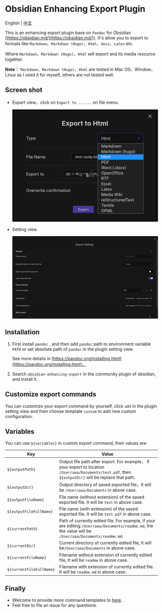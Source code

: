 # Obsidian Enhancing Export Plugin

English | [中文](./README_zh-CN.md)

This is an enhancing export plugin base on `Pandoc` for Obsidian ([https://obsidian.md/](https://obsidian.md/)). It's allow you to export to formats like `Markdown`、`Markdown (Hugo)`、`Html`、`docx`、`Latex` etc.

Where `Markdown`、`Markdown (Hugo)`、`Html` will export and its media resource together.

**Note：**  `Markdown`、`Markdown (Hugo)`、`Html` are tested in Mac OS、Window、Linux as I used it for myself, others are not tested well.

## Screen shot

- Export view，click on `Export to ......` on file menu.

  ![](screenshot/exportview_en-US.png)
- Setting view

  ![](screenshot/settingview_en-US.png)

## Installation

1. First install `pandoc` , and then add `pandoc` path to environment variable `PATH` or set absolute path of `pandoc` in the plugin setting view.

   See more details in [https://pandoc.org/installing.html](https://pandoc.org/installing.html)。

2. Search `obsidian-enhancing-export` in the community plugin of obsidian, and install it.

## Customize export commands

You can customize your export command by yourself, click `add` in the plugin setting view and then choose template `custom` to add new custom configuration.

## Variables 

You can use `${variables}` in custom export command, their values are:

| Key                      | Value                                                        |
| ------------------------ | ------------------------------------------------------------ |
| `${outputPath}`          | Output file path after export. For example， if your export to location `/User/aaa/Documents/test.pdf`, then `${outputDir}`  will be replace that path. |
| `${outputDir}`           | Output directory of saved exported file，It will be `/User/aaa/Documents` in above case. |
| `${outputFileName}`      | File name (without extension)  of the saved exported file. It will be `test` in above case. |
| `${outputFileFullName}`  | File name (with extension)  of the saved exported file. It will be `test.pdf` in above case. |
| `${currentPath}`         | Path of currently edited file. For example, if your are editing `/User/aaa/Documents/readme.md`, the the value will be `/User/aaa/Documents/readme.md`. |
| `${currentDir}`          | Current directory of currently edited file, It will be`/User/aaa/Documents` in above case. |
| `${currentFileName}`     | Filename without extension of currently edited file, It will be `readme` in above case. |
| `${currentFileFullName}` | Filename with extension of currently edited file. It will be `readme.md` in above case. |

## Finally

- Welcome to provide more command templates to [here](src/export_command_templates.ts).
- Feel free to file an issue for any questions.
